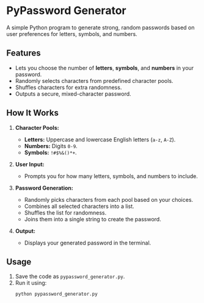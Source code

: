 # PyPassword Generator

A simple Python program to generate strong, random passwords based on user preferences for letters, symbols, and numbers.

## Features

- Lets you choose the number of **letters**, **symbols**, and **numbers** in your password.
- Randomly selects characters from predefined character pools.
- Shuffles characters for extra randomness.
- Outputs a secure, mixed-character password.

## How It Works

1. **Character Pools:**

   - **Letters:** Uppercase and lowercase English letters (`a-z`, `A-Z`).
   - **Numbers:** Digits `0-9`.
   - **Symbols:** `!#$%&()*+`.

2. **User Input:**

   - Prompts you for how many letters, symbols, and numbers to include.

3. **Password Generation:**

   - Randomly picks characters from each pool based on your choices.
   - Combines all selected characters into a list.
   - Shuffles the list for randomness.
   - Joins them into a single string to create the password.

4. **Output:**
   - Displays your generated password in the terminal.

## Usage

1. Save the code as `pypassword_generator.py`.
2. Run it using:
   ```bash
   python pypassword_generator.py
   ```

